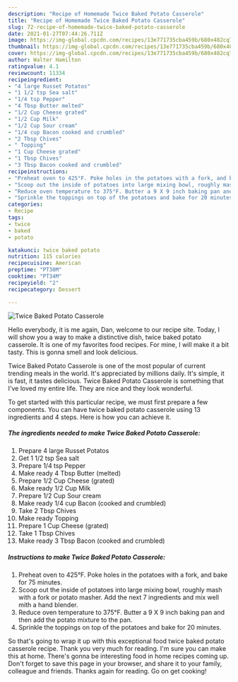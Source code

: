 ```yaml
---
description: "Recipe of Homemade Twice Baked Potato Casserole"
title: "Recipe of Homemade Twice Baked Potato Casserole"
slug: 72-recipe-of-homemade-twice-baked-potato-casserole
date: 2021-01-27T07:44:26.711Z
image: https://img-global.cpcdn.com/recipes/13e771735cba459b/680x482cq70/twice-baked-potato-casserole-recipe-main-photo.jpg
thumbnail: https://img-global.cpcdn.com/recipes/13e771735cba459b/680x482cq70/twice-baked-potato-casserole-recipe-main-photo.jpg
cover: https://img-global.cpcdn.com/recipes/13e771735cba459b/680x482cq70/twice-baked-potato-casserole-recipe-main-photo.jpg
author: Walter Hamilton
ratingvalue: 4.1
reviewcount: 11334
recipeingredient:
- "4 large Russet Potatos"
- "1 1/2 tsp Sea salt"
- "1/4 tsp Pepper"
- "4 Tbsp Butter melted"
- "1/2 Cup Cheese grated"
- "1/2 Cup Milk"
- "1/2 Cup Sour cream"
- "1/4 cup Bacon cooked and crumbled"
- "2 Tbsp Chives"
- " Topping"
- "1 Cup Cheese grated"
- "1 Tbsp Chives"
- "3 Tbsp Bacon cooked and crumbled"
recipeinstructions:
- "Preheat oven to 425°F. Poke holes in the potatoes with a fork, and bake for 75 minutes."
- "Scoop out the inside of potatoes into large mixing bowl, roughly mash with a fork or potato masher. Add the next 7 ingredients and mix well mith a hand blender."
- "Reduce oven temperature to 375°F. Butter a 9 X 9 inch baking pan and then add the potato mixture to the pan."
- "Sprinkle the toppings on top of the potatoes and bake for 20 minutes."
categories:
- Recipe
tags:
- twice
- baked
- potato

katakunci: twice baked potato 
nutrition: 115 calories
recipecuisine: American
preptime: "PT30M"
cooktime: "PT34M"
recipeyield: "2"
recipecategory: Dessert

---
```



![Twice Baked Potato Casserole](https://img-global.cpcdn.com/recipes/13e771735cba459b/680x482cq70/twice-baked-potato-casserole-recipe-main-photo.jpg)

Hello everybody, it is me again, Dan, welcome to our recipe site. Today, I will show you a way to make a distinctive dish, twice baked potato casserole. It is one of my favorites food recipes. For mine, I will make it a bit tasty. This is gonna smell and look delicious.



Twice Baked Potato Casserole is one of the most popular of current trending meals in the world. It's appreciated by millions daily. It's simple, it is fast, it tastes delicious. Twice Baked Potato Casserole is something that I've loved my entire life. They are nice and they look wonderful.


To get started with this particular recipe, we must first prepare a few components. You can have twice baked potato casserole using 13 ingredients and 4 steps. Here is how you can achieve it.

<!--inarticleads1-->

##### The ingredients needed to make Twice Baked Potato Casserole:

1. Prepare 4 large Russet Potatos
1. Get 1 1/2 tsp Sea salt
1. Prepare 1/4 tsp Pepper
1. Make ready 4 Tbsp Butter (melted)
1. Prepare 1/2 Cup Cheese (grated)
1. Make ready 1/2 Cup Milk
1. Prepare 1/2 Cup Sour cream
1. Make ready 1/4 cup Bacon (cooked and crumbled)
1. Take 2 Tbsp Chives
1. Make ready  Topping
1. Prepare 1 Cup Cheese (grated)
1. Take 1 Tbsp Chives
1. Make ready 3 Tbsp Bacon (cooked and crumbled)




<!--inarticleads2-->

##### Instructions to make Twice Baked Potato Casserole:

1. Preheat oven to 425°F. Poke holes in the potatoes with a fork, and bake for 75 minutes.
1. Scoop out the inside of potatoes into large mixing bowl, roughly mash with a fork or potato masher. Add the next 7 ingredients and mix well mith a hand blender.
1. Reduce oven temperature to 375°F. Butter a 9 X 9 inch baking pan and then add the potato mixture to the pan.
1. Sprinkle the toppings on top of the potatoes and bake for 20 minutes.




So that's going to wrap it up with this exceptional food twice baked potato casserole recipe. Thank you very much for reading. I'm sure you can make this at home. There's gonna be interesting food in home recipes coming up. Don't forget to save this page in your browser, and share it to your family, colleague and friends. Thanks again for reading. Go on get cooking!
